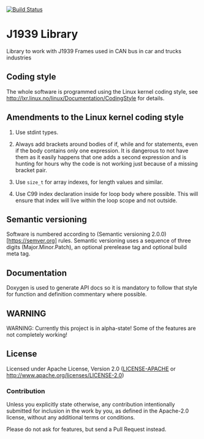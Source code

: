 [![Build Status](https://travis-ci.org/paoloteti/libj1939.svg?branch=master)](https://travis-ci.org/paoloteti/libj1939)

# J1939 Library

Library to work with J1939 Frames used in CAN bus in car and trucks industries

## Coding style

The whole software is programmed using the Linux kernel coding style, see
http://lxr.linux.no/linux/Documentation/CodingStyle for details.

## Amendments to the Linux kernel coding style

1. Use stdint types.

2. Always add brackets around bodies of if, while and for statements, even
   if the body contains only one expression. It is dangerous to not have them
   as it easily happens that one adds a second expression and is hunting for
   hours why the code is not working just because of a missing bracket pair.

3. Use `size_t` for array indexes, for length values and similar.

4. Use C99 index declaration inside for loop body where possible. This will ensure
   that index will live within the loop scope and not outside.

## Semantic versioning

Software is numbered according to (Semantic versioning 2.0.0)[https://semver.org] rules. 
Semantic versioning uses a sequence of three digits (Major.Minor.Patch),
an optional prerelease tag and optional build meta tag.

## Documentation

Doxygen is used to generate API docs so it is mandatory to follow that
style for function and definition commentary where possible.

## WARNING

WARNING: Currently this project is in alpha-state! Some of the features are
not completely working!

## License

Licensed under Apache License, Version 2.0 ([LICENSE-APACHE](LICENSE-APACHE) or
  http://www.apache.org/licenses/LICENSE-2.0)


### Contribution

Unless you explicitly state otherwise, any contribution intentionally submitted for
inclusion in the work by you, as defined in the Apache-2.0 license, without any
additional terms or conditions.

Please do not ask for features, but send a Pull Request instead.

